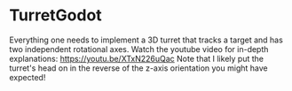 # TurretGodot
 Everything one needs to implement a 3D turret that tracks a target and has two independent rotational axes.
 Watch the youtube video for in-depth explanations: https://youtu.be/XTxN226uQac
 Note that I likely put the turret's head on in the reverse of the z-axis orientation you might have expected!
